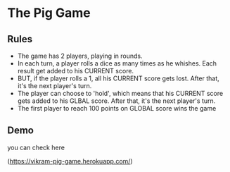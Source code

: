 # The Pig Game


## Rules


* The game has 2 players, playing in rounds.
* In each turn, a player rolls a dice as many times as he whishes. Each result get added to his CURRENT score.
* BUT, if the player rolls a 1, all his CURRENT score gets lost. After that, it's the next player's turn.
* The player can choose to 'hold', which means that his CURRENT score gets added to his GLBAL score. After that, it's the next player's turn.
* The first player to reach 100 points on GLOBAL score wins the game


## Demo
you can check here

(https://vikram-pig-game.herokuapp.com/)
